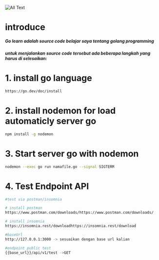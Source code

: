 ![All Text](https://miro.medium.com/v2/resize:fit:1400/1*Ifpd_HtDiK9u6h68SZgNuA.png)

# introduce

<h5>Go learn adalah source code belajar saya tentang golang programming</h5>

<h5>
untuk menjalankan source code tersebut ada beberapa langkah yang harus di selesaikan:
</h5>

# 1. install go language

```Bash
https://go.dev/doc/install
```

# 2. install nodemon for load automaticly server go

```Bash
npm install -g nodemon
```

# 3. Start server go with nodemon

```Bash
nodemon --exec go run namafile.go --signal SIGTERM
```

# 4. Test Endpoint API

```Bash
#test via postman/insomnia

# install postman
https://www.postman.com/downloads/https://www.postman.com/downloads/

# install insomnia
https://insomnia.rest/downloadhttps://insomnia.rest/download

#baseUrl
http://127.0.0.1:3000 -> sesuaikan dengan base url kalian

#endpoint public test
{{base_url}}/api/v1/test ->GET

```
